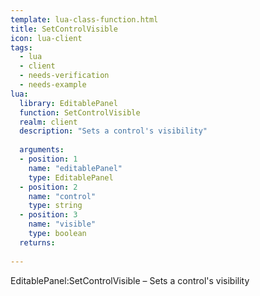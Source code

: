 ```yaml
---
template: lua-class-function.html
title: SetControlVisible
icon: lua-client
tags:
  - lua
  - client
  - needs-verification
  - needs-example
lua:
  library: EditablePanel
  function: SetControlVisible
  realm: client
  description: "Sets a control's visibility"
  
  arguments:
  - position: 1
    name: "editablePanel"
    type: EditablePanel
  - position: 2
    name: "control"
    type: string
  - position: 3
    name: "visible"
    type: boolean
  returns:
    
---
```


<div class="lua__search__keywords">
EditablePanel:SetControlVisible &#x2013; Sets a control's visibility
</div>
